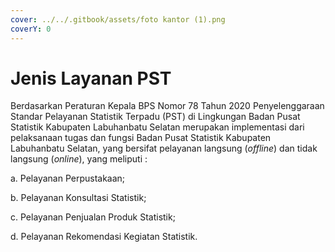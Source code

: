 ```yaml
---
cover: ../../.gitbook/assets/foto kantor (1).png
coverY: 0
---
```


# Jenis Layanan PST

Berdasarkan Peraturan Kepala BPS Nomor 78 Tahun 2020 Penyelenggaraan Standar Pelayanan Statistik Terpadu (PST) di Lingkungan Badan Pusat Statistik Kabupaten Labuhanbatu Selatan merupakan implementasi dari pelaksanaan tugas dan fungsi Badan Pusat Statistik Kabupaten Labuhanbatu Selatan, yang bersifat pelayanan langsung (_offline_) dan tidak langsung (_online_), yang meliputi :

a.  Pelayanan Perpustakaan;

b.  Pelayanan Konsultasi Statistik;

c.   Pelayanan Penjualan Produk Statistik;

d.  Pelayanan Rekomendasi Kegiatan Statistik.

